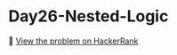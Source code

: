 # Day26-Nested-Logic

🔗 [View the problem on HackerRank](https://www.hackerrank.com/challenges/Day26-Nested-Logic/problem)
